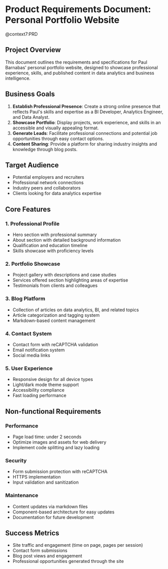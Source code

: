 # Product Requirements Document: Personal Portfolio Website

@context7:PRD

## Project Overview

This document outlines the requirements and specifications for Paul Barnabas' personal portfolio website, designed to showcase professional experience, skills, and published content in data analytics and business intelligence.

## Business Goals

1. **Establish Professional Presence**: Create a strong online presence that reflects Paul's skills and expertise as a BI Developer, Analytics Engineer, and Data Analyst.
2. **Showcase Portfolio**: Display projects, work experience, and skills in an accessible and visually appealing format.
3. **Generate Leads**: Facilitate professional connections and potential job opportunities through easy contact options.
4. **Content Sharing**: Provide a platform for sharing industry insights and knowledge through blog posts.

## Target Audience

- Potential employers and recruiters
- Professional network connections
- Industry peers and collaborators
- Clients looking for data analytics expertise

## Core Features

### 1. Professional Profile

- Hero section with professional summary
- About section with detailed background information
- Qualification and education timeline
- Skills showcase with proficiency levels

### 2. Portfolio Showcase

- Project gallery with descriptions and case studies
- Services offered section highlighting areas of expertise
- Testimonials from clients and colleagues

### 3. Blog Platform

- Collection of articles on data analytics, BI, and related topics
- Article categorization and tagging system
- Markdown-based content management

### 4. Contact System

- Contact form with reCAPTCHA validation
- Email notification system
- Social media links

### 5. User Experience

- Responsive design for all device types
- Light/dark mode theme support
- Accessibility compliance
- Fast loading performance

## Non-functional Requirements

### Performance

- Page load time: under 2 seconds
- Optimize images and assets for web delivery
- Implement code splitting and lazy loading

### Security

- Form submission protection with reCAPTCHA
- HTTPS implementation
- Input validation and sanitization

### Maintenance

- Content updates via markdown files
- Component-based architecture for easy updates
- Documentation for future development

## Success Metrics

- Site traffic and engagement (time on page, pages per session)
- Contact form submissions
- Blog post views and engagement
- Professional opportunities generated through the site
